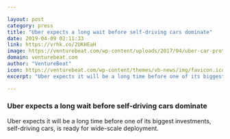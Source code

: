```yaml
---

layout: post
category: press
title: "Uber expects a long wait before self-driving cars dominate"
date: 2019-04-09 02:11:33
link: https://vrhk.co/2UKHEaH
image: https://venturebeat.com/wp-content/uploads/2017/04/uber-car-protorbakhopper-flickr.jpg?w=1200&strip=all
domain: venturebeat.com
author: "VentureBeat"
icon: https://venturebeat.com/wp-content/themes/vb-news/img/favicon.ico
excerpt: "Uber expects it will be a long time before one of its biggest investments, self-driving cars, is ready for wide-scale deployment."

---
```


### Uber expects a long wait before self-driving cars dominate

Uber expects it will be a long time before one of its biggest investments, self-driving cars, is ready for wide-scale deployment.